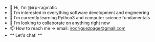 - 👋 Hi, I’m @irp-ragmatic
- 👀 I’m interested in everything software development and engineering
- 🌱 I’m currently learning Python3 and computer science fundamentals
- 💞️ I’m looking to collaborate on anything right now
- 📫 How to reach me -> email: irodriguezpage@gmail.com
- ** Let's chat! **

<!---
irp-ragmatic/irp-ragmatic is a ✨ special ✨ repository because its `README.md` (this file) appears on your GitHub profile.
You can click the Preview link to take a look at your changes.
--->
